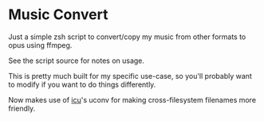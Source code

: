 # Music Convert

Just a simple zsh script to convert/copy my music from other formats to opus
using ffmpeg.

See the script source for notes on usage.

This is pretty much built for my specific use-case, so you'll probably want to
modify if you want to do things differently.

Now makes use of [icu](https://icu.unicode.org)'s uconv for making
cross-filesystem filenames more friendly.
